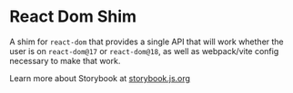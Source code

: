 # React Dom Shim

A shim for `react-dom` that provides a single API that will work whether the user is on `react-dom@17` or `react-dom@18`, as well as webpack/vite config necessary to make that work.

Learn more about Storybook at [storybook.js.org](https://storybook.js.org/?utm_source=readme)
